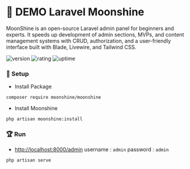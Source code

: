 # 🎉 DEMO Laravel Moonshine

MoonShine is an open-source Laravel admin panel for beginners and experts. It speeds up development of admin sections, MVPs, and content management systems with CRUD, authorization, and a user-friendly interface built with Blade, Livewire, and Tailwind CSS.

![version](https://img.shields.io/badge/version-1.0-blue)
![rating](https://img.shields.io/badge/rating-★★★★★-yellow)
![uptime](https://img.shields.io/badge/uptime-100%25-brightgreen)

### 🚀 Setup

- Install Package

```shell
composer require moonshine/moonshine
```

- Install Moonshine

```shell
php artisan moonshine:install
```

### 🏆 Run

- [http://localhost:8000/admin](http://localhost:8000/admin) username : `admin` password : `admin`

```shell
php artisan serve
```
